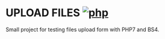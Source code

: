 # UPLOAD FILES [![php](https://img.shields.io/travis/php-v/symfony/symfony.svg)](http://php.net)
Small project for testing files upload form with PHP7 and BS4.
